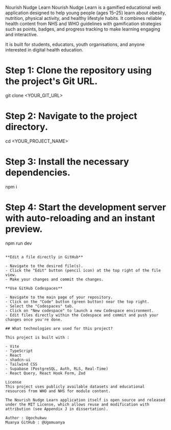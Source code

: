 Nourish Nudge Learn
Nourish Nudge Learn is a gamified educational web application designed to help young people (ages 15–25) learn about obesity, nutrition, physical activity, and healthy lifestyle habits. It combines reliable health content from NHS and WHO guidelines with gamification strategies such as points, badges, and progress tracking to make learning engaging and interactive.

It is built for students, educators, youth organisations, and anyone interested in digital health education.

# Step 1: Clone the repository using the project's Git URL.
git clone <YOUR_GIT_URL>

# Step 2: Navigate to the project directory.
cd <YOUR_PROJECT_NAME>

# Step 3: Install the necessary dependencies.
npm i

# Step 4: Start the development server with auto-reloading and an instant preview.
npm run dev
```

**Edit a file directly in GitHub**

- Navigate to the desired file(s).
- Click the "Edit" button (pencil icon) at the top right of the file view.
- Make your changes and commit the changes.

**Use GitHub Codespaces**

- Navigate to the main page of your repository.
- Click on the "Code" button (green button) near the top right.
- Select the "Codespaces" tab.
- Click on "New codespace" to launch a new Codespace environment.
- Edit files directly within the Codespace and commit and push your changes once you're done.

## What technologies are used for this project?

This project is built with :

- Vite
- TypeScript
- React
- shadcn-ui
- Tailwind CSS
- Supabase (PostgreSQL, Auth, RLS, Real-Time)
- React Query, React Hook Form, Zod

License
This project uses publicly available datasets and educational resources from WHO and NHS for module content.

The Nourish Nudge Learn application itself is open source and released under the MIT License, which allows reuse and modification with attribution (see Appendix J in dissertation).

Author : Ugochukwu 
Muanya GitHub : @Ugomuanya
